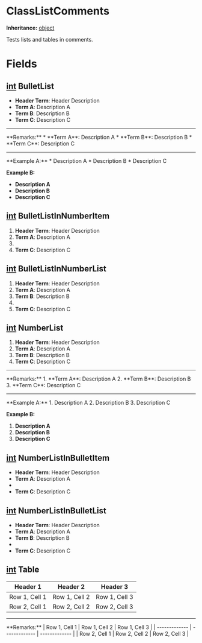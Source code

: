 # ClassListComments

**Inheritance:** [object](https://docs.microsoft.com/en-us/dotnet/api/system.object)  
  
Tests lists and tables in comments.  
  

# Fields

## [int](https://docs.microsoft.com/en-us/dotnet/api/system.int32) BulletList

* **Header Term**: Header Description  
* **Term A**: Description A  
* **Term B**: Description B  
* **Term C**: Description C  

  
<hr/>  
**Remarks:**  
* **Term A**: Description A  
* **Term B**: Description B  
* **Term C**: Description C  

  
<hr/>  
**Example A:**  
* Description A  
* Description B  
* Description C  

**Example B:**  
* **Description A**  
* **Description B**  
* **Description C**  

  

## [int](https://docs.microsoft.com/en-us/dotnet/api/system.int32) BulletListInNumberItem

1. **Header Term**: Header Description  
2. **Term A**: Description A  
3.   
4. **Term C**: Description C  

  

## [int](https://docs.microsoft.com/en-us/dotnet/api/system.int32) BulletListInNumberList

1. **Header Term**: Header Description  
2. **Term A**: Description A  
3. **Term B**: Description B  
4.   
5. **Term C**: Description C  

  

## [int](https://docs.microsoft.com/en-us/dotnet/api/system.int32) NumberList

1. **Header Term**: Header Description  
2. **Term A**: Description A  
3. **Term B**: Description B  
4. **Term C**: Description C  

  
<hr/>  
**Remarks:**  
1. **Term A**: Description A  
2. **Term B**: Description B  
3. **Term C**: Description C  

  
<hr/>  
**Example A:**  
1. Description A  
2. Description B  
3. Description C  

**Example B:**  
1. **Description A**  
2. **Description B**  
3. **Description C**  

  

## [int](https://docs.microsoft.com/en-us/dotnet/api/system.int32) NumberListInBulletItem

* **Header Term**: Header Description  
* **Term A**: Description A  
*   
* **Term C**: Description C  

  

## [int](https://docs.microsoft.com/en-us/dotnet/api/system.int32) NumberListInBulletList

* **Header Term**: Header Description  
* **Term A**: Description A  
* **Term B**: Description B  
*   
* **Term C**: Description C  

  

## [int](https://docs.microsoft.com/en-us/dotnet/api/system.int32) Table

| Header 1      | Header 2      | Header 3      |
| ------------- | ------------- | ------------- |
| Row 1, Cell 1 | Row 1, Cell 2 | Row 1, Cell 3 |
| Row 2, Cell 1 | Row 2, Cell 2 | Row 2, Cell 3 |
  
<hr/>  
**Remarks:**  
| Row 1, Cell 1 | Row 1, Cell 2 | Row 1, Cell 3 |
| ------------- | ------------- | ------------- |
| Row 2, Cell 1 | Row 2, Cell 2 | Row 2, Cell 3 |
  


